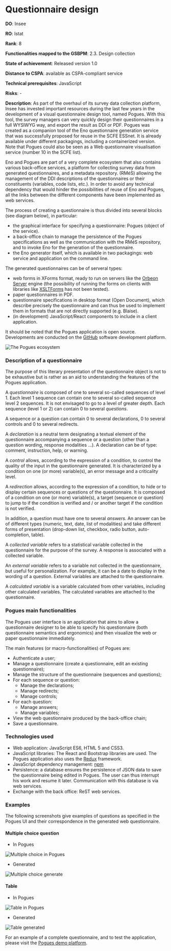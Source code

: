 # Questionnaire design

**DO**: Insee

**RO**: Istat

**Rank**: 8

**Functionalities mapped to the GSBPM**: 2.3. Design collection

**State of achievement**: Released version 1.0

**Distance to CSPA**: available as CSPA-compliant service

**Technical prerequisites**: JavaScript

**Risks**: -

**Description**: As part of the overhaul of its survey data collection platform, Insee has invested important resources during the last few years in the development of a visual questionnaire design tool, named Pogues. With this tool, the survey managers can very quickly design their questionnaires in a full WYSIWYG way, and export the result as DDI or PDF. Pogues was created as a companion tool of the Eno questionnaire generation service that was successfully proposed for reuse in the SCFE ESSnet. It is already available under different packagings, including a containerized version. Note that Pogues could also be seen as a Web questionnaire visualisation service (number 10 in the SCFE list).

Eno and Pogues are part of a very complete ecosystem that also contains various back-office services, a platform for collecting survey data from generated questionnaires, and a metadata repository. (RMéS) allowing the management of the DDI descriptions of the questionnaires or their constituents (variables, code lists, etc.). In order to avoid any technical dependency that would hinder the possibilities of reuse of Eno and Pogues, all the links between the different components have been implemented as web services.

The process of creating a questionnaire is thus divided into several blocks (see diagram below), in particular:

  - the graphical interface for specifying a questionnaire: Pogues (object of the service).
  - a back-office chain to manage the persistence of the Pogues specifications as well as the communication with the RMéS repository, and to invoke Eno for the generation of the questionnaire.
  - the Eno generator itself, which is available in two packagings: web service and application on the command line.

The generated questionnaires can be of serveral types:

  - web forms in XForms format, ready to run on servers like the [Orbeon Server](http://www.orbeon.com/) engine (the possibility of running the forms on clients with libraries like [XSLTForms](http://www.agencexml.com/xsltforms.htm) has not been tested).
  - paper questionnaires in PDF.
  - questionnaire specifications in desktop format (Open Document), which describe precisely the questionnaire and can thus be used to implement them in formats that are not directly supported (e.g. Blaise).
  - (in development) JavaScript/React components to include in a client application.
  

It should be noted that the Pogues application is open source. Developments are conducted on the [GitHub](https://github.com/InseeFr/Pogues) software development platform.

![The Pogues ecosystem](pogues-ecosystem.png)

### Description of a questionnaire

The purpose of this literary presentation of the questionnaire object is not to be exhaustive but is rather as an aid to understanding the features of the Pogues application.

A *questionnaire* is composed of one to several so-called sequences of level 1. Each level 1 sequence can contain one to several so-called sequence level 2 sequences. It is not envisaged to go to a level of greater depth. Each sequence (level 1 or 2) can contain 0 to several *questions*.

A sequence or a question can contain 0 to several declarations, 0 to several controls and 0 to several redirects.

A *declaration* is a neutral term designating a textual element of the questionnaire accompanying a sequence or a question (other than a question wording, response modalities ...). A declaration can be of type: comment, instruction, help, or warning.

A *control* allows, according to the expression of a condition, to control the quality of the input in the questionnaire generated. It is characterized by a condition on one (or more) variable(s), an error message and a criticality level.

A *redirection* allows, according to the expression of a condition, to hide or to display certain sequences or questions of the questionnaire. It is composed of a condition on one (or more) variable(s), a target (sequence or question) to jump to if the condition is verified and / or another target if the condition is not verified.

In addition, a question must have one to several *answers*. An answer can be of different types (numeric, text, date, list of modalities) and take different forms of presentation (drop-down list, checkbox, radio button, auto-completion, table).

A *collected variable* refers to a statistical variable collected in the questionnaire for the purpose of the survey. A response is associated with a collected variable.

An *external variable* refers to a variable not collected in the questionnaire, but useful for personalization. For example, it can be a date to display in the wording of a question. External variables are attached to the questionnaire.

A *calculated variable* is a variable calculated from other variables, including other calculated variables. The calculated variables are attached to the questionnaire.

### Pogues main functionalities

The Pogues user interface is an application that aims to allow a questionnaire designer to be able to specify his questionnaire (both questionnaire semantics and ergonomics) and then visualize the web or paper questionnaire immediately.

The main features (or macro-functionalities) of Pogues are:

  - Authenticate a user;
  - Manage a questionnaire (create a questionnaire, edit an existing questionnaire);
  - Manage the structure of the questionnaire (sequences and questions);
  - For each sequence or question:
    - Manage the declarations;
    - Manage redirects;
    - Manage controls;
  - For each question:
    - Manage answers;
    - Manage variables;
  - View the web questionnaire produced by the back-office chain;
  - Save a questionnaire.

### Technologies used

  - Web application: JavaScript ES6, HTML 5 and CSS3.
  - JavaScript libraries: The React and Bootstrap libraries are used. The Pogues application also uses the [Redux](http://redux.js.org/) framework.
  - JavaScript dependency management: [npm](https://www.npmjs.com/)
  - Persistence: a database ensures the persistence of JSON data to save the questionnaire being edited in Pogues. The user can thus interrupt his work and resume it later. Communication with this database is via web services.
  - Exchange with the back office: ReST web services.

### Examples

The following screenshots give examples of questions as specified in the Pogues UI and their correspondence in the generated web questionnaire.

#### Multiple choice question

  - In Pogues

  ![Multiple choice in Pogues](multiple-choice1-pogues.png)

  - Generated

  ![Multiple choice generate](multiple-choice1-eno.png)

#### Table

  - In Pogues

  ![Table in Pogues](tab1-pogues.png)

  - Generated

  ![Table generated](tab1-eno.png)

For an example of a complete questionnaire, and to test the application, please visit the [Pogues demo platform](http://pogues.scfe.eu/rmspogfo/#/questionnaire/i6vw21).